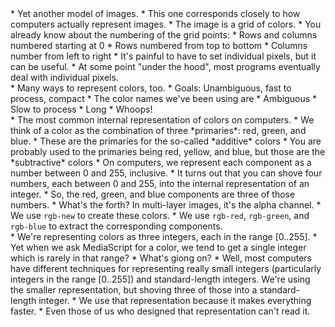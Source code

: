 <section id="raster" title=Raster Grapics">
* Yet another model of images.
* This one corresponds closely to how computers actually represent images.
* The image is a grid of colors.
* You already know about the numbering of the grid points:  
    * Rows and columns numbered starting at 0
    * Rows numbered from top to bottom
    * Columns number from left to right
* It's painful to have to set individual pixels, but it can be useful.
    * At some point "under the hood", most programs eventually deal
    with individual pixels.

<section id="colors" title=Colors">
* Many ways to represent colors, too.
* Goals: Unambiguous, fast to process, compact
* The color names we've been using are
    * Ambiguous
    * Slow to process
    * Long
* Whoops!

<section id="rgb" title="RGB Colors">
* The most common internal representation of colors on computers.
* We think of a color as the combination of three 
  *primaries*: red, green, and blue.
    * These are the primaries for the so-called *additive* colors
    * You are probably used to the primaries being red, yellow, and blue,
     but those are the *subtractive* colors
* On computers, we represent each component as a number between 0 and 255,
  inclusive.
* It turns out that you can shove four numbers, each between 0 and 255,
  into the internal representation of an integer.
    * So, the red, green, and blue components are three of those numbers.
    * What's the forth?  In multi-layer images, it's the alpha channel.
* We use <code>rgb-new</code> to create these colors.
* We use <code>rgb-red</code>, <code>rgb-green</code>, and
  <code>rgb-blue</code> to extract the corresponding components.

<section id="weird-rgb-numbers" title="Those Weird Color Numbers">
* We're representing colors as three integers, each in the range
  [0..255].
* Yet when we ask MediaScript for a color, we tend to get a single integer
  which is rarely in that range?
* What's giong on?
* Well, most computers have different techniques for representing really
  small integers (particularly integers in the range [0..255]) and
  standard-length integers.  We're using the smaller representation,
  but shoving three of those into a standard-length integer.
    * We use that representation because it makes everything faster.
* Even those of us who designed that representation can't read it.

